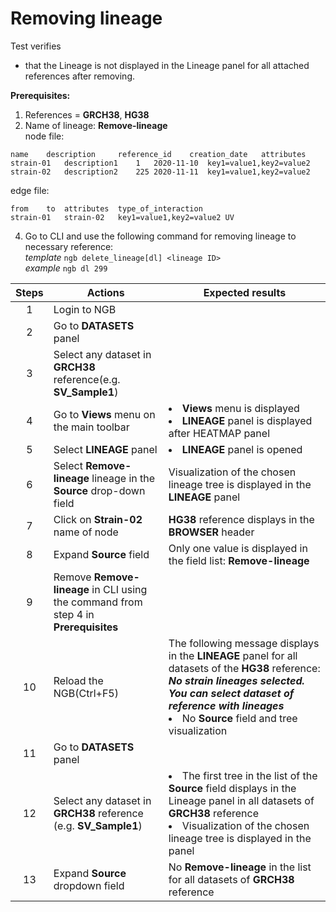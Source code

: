 # Removing lineage 

Test verifies
 - that the Lineage is not displayed in the Lineage panel for all attached references after removing.

**Prerequisites:**

1. References = **GRCH38**, **HG38**
2. Name of lineage: **Remove-lineage**
<br> node file: 
```
name    description     reference_id    creation_date   attributes
strain-01	description1    1	2020-11-10	key1=value1,key2=value2
strain-02	description2    225	2020-11-11	key1=value1,key2=value2
```
 edge file:
```
from    to	attributes	type_of_interaction
strain-01	strain-02	key1=value1,key2=value2 UV
```

4. Go to CLI and use the following command for removing lineage to necessary reference: <br> *template* `ngb delete_lineage[dl] <lineage ID> ` <br> *example* `ngb dl 299`

| Steps | Actions | Expected results |
| :---: | --- | --- |
| 1 | Login to NGB | |
| 2 | Go to **DATASETS** panel| |
| 3 | Select any dataset in **GRCH38** reference(e.g. **SV_Sample1**)||
| 4 | Go to **Views** menu on the main toolbar| <li> **Views** menu is displayed <li> **LINEAGE** panel is displayed after HEATMAP panel|
| 5 | Select **LINEAGE** panel| <li> **LINEAGE** panel is opened|
| 6 | Select **Remove-lineage** lineage in the **Source** drop-down field| Visualization of the chosen lineage tree is displayed in the **LINEAGE** panel|
| 7 | Click on **Strain-02** name of node | **HG38** reference displays in the **BROWSER** header| 
| 8 | Expand **Source** field | Only one value is displayed in the field list: **Remove-lineage**| 
| 9| Remove **Remove-lineage** in CLI using the command from step 4 in **Prerequisites**|
| 10| Reload the NGB(Ctrl+F5)| The following message displays in the **LINEAGE** panel for all datasets of the **HG38** reference: ***No strain lineages selected. You can select dataset of reference with lineages*** <li> No **Source** field and tree visualization|
| 11 | Go to **DATASETS** panel| |
| 12 | Select any dataset in **GRCH38** reference (e.g. **SV_Sample1**)| <li> The first tree in the list of the **Source** field displays in the Lineage panel in all datasets of **GRCH38** reference <li> Visualization of the chosen lineage tree is displayed in the panel| 
| 13| Expand **Source** dropdown field| No **Remove-lineage** in the list for all datasets of **GRCH38** reference |